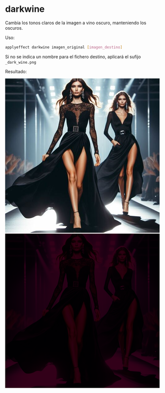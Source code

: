 # darkwine

Cambia los tonos claros de la imagen a vino oscuro, manteniendo los oscuros.

Uso:

``` sh
applyeffect darkwine imagen_original [imagen_destino]
```

Si no se indica un nombre para el fichero destino, aplicará el sufijo `_dark_wine.png`

Resultado:

![imagen original](../../images/image.jpg)
![darkwine](../../images/image_dark_wine.png)
